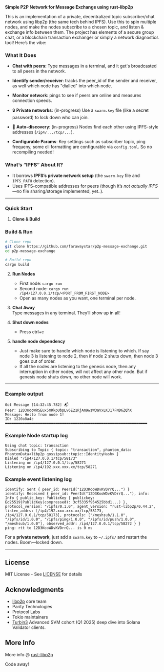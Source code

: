 **Simple P2P Network for Message Exchange using rust-libp2p**

This is an implementation of a private, decentralized topic subscriber/chat network using libp2p (the same tech behind IPFS). Use this to spin multiple nodes, and make the nodes subscribe to a chosen topic, and listen & exchange info between them. The project has elements of a secure group chat, or a blockchain transaction exchanger or simply a network diagnostics tool! Here’s the vibe:

### **What It Does**
- **Chat with peers**: Type messages in a terminal, and it get's broadcasted to all peers in the network.
- **Identify sender/receiver**: tracks the peer_id of the sender and receiver, as well which node has "dialled" into which node.
- **Monitor network**: pings to see if peers are online and measures connection speeds.
- 🔒 **Private networks**: (in-progress) Use a `swarm.key` file (like a secret password) to lock down who can join.
- 📡 **Auto-discovery**: (in-progress) Nodes find each other using IPFS-style addresses (`/ip4/.../tcp/...`).

- **Configurable Params**: Key settings such as subscriber topic, ping frequeny, some cli formatting are configurable via `config.toml`. So no recompiling needed!

### **What’s “IPFS” About It?**
- It borrows **IPFS’s private network setup** (the `swarm.key` file and `IPFS_PATH` detection).
- Uses IPFS-compatible addresses for peers (though it’s *not actually IPFS*—no file sharing/storage implemented, yet..).

---

### **Quick Start**
1. **Clone & Build**  

### Build & Run
```bash
# Clone repo
git clone https://github.com/farawaystar/p2p-message-exchange.git
cd p2p-message-exchange
 ```

```bash
# Build repo
cargo build
```

2. **Run Nodes**  
   - First node: `cargo run`  
   - Second node: `cargo run /ip4/127.0.0.1/tcp/<PORT_FROM_FIRST_NODE>`
   - Open as many nodes as you want, one terminal per node.

3. **Chat Away**  
   Type messages in any terminal. They’ll show up in all!

4. **Shut down nodes**
   - Press ctrl+c

5. **handle node dependency**
   - Just make sure to handle which node is listening to which. If say node 3 is listening to node 2, then if node 2 shuts down, then node 3 goes out of order.
   - If all the nodes are listening to the genesis node, then any interruption in other nodes, will not affect any other node. But if genesis node shuts down, no other node will work. 

---

### Example output
```text
Got Message [14:32:45.782] 📬
Peer: 12D3KooWRSEux5mRkpUbpLv6E21RjAm9wzW3aVxLKJ17FND6ZQhX
Message: Hello from node 1!
ID: 1220a8a4c
▬▬▬▬▬▬▬▬▬▬▬▬▬▬▬▬▬▬▬▬▬▬▬▬▬▬▬▬▬▬▬▬▬▬▬▬▬▬▬▬▬▬▬▬▬▬▬▬▬▬▬▬▬▬▬▬▬▬▬▬▬▬▬▬▬
```

### Example Node startup log
```text
Using chat topic: transaction
Subscribing to Topic { topic: "transaction", phantom_data: PhantomData<libp2p_gossipsub::topic::IdentityHash> }
Dialed "/ip4/127.0.0.1/tcp/58173"
Listening on /ip4/127.0.0.1/tcp/58271
Listening on /ip4/192.xxx.xxx.xx/tcp/58271
```

### Example event listening log
```text
identify: Sent { peer_id: PeerId("12D3KooWDvKVDrrQ...") }
identify: Received { peer_id: PeerId("12D3KooWDvKVDrrQ..."), info: Info { public_key: PublicKey { publickey: Ed25519(PublicKey(compressed): 3cf5335f954525bbd1...) }, protocol_version: "/ipfs/0.1.0", agent_version: "rust-libp2p/0.44.2", listen_addrs: [/ip4/192.xxx.xxx.xx/tcp/58173, /ip4/127.0.0.1/tcp/58173], protocols: ["/meshsub/1.1.0", "/ipfs/id/1.0.0", "/ipfs/ping/1.0.0", "/ipfs/id/push/1.0.0", "/meshsub/1.0.0"], observed_addr: /ip4/127.0.0.1/tcp/58272 } }
ping: rtt to 12D3KooWDvKVDrrQ... is 0 ms
```

For a **private network**, just add a `swarm.key` to `~/.ipfs/` and restart the nodes. Boom—locked down.

---

## License

MIT License - See [LICENSE](https://github.com/libp2p/rust-libp2p/blob/master/LICENSE) for details

## Acknowledgments

- [libp2p](https://github.com/libp2p/rust-libp2p/tree/master) core team
- Parity Technologies
- Protocol Labs
- Tokio maintainers
- [Turbin3](https://turbin3.com) Advanced SVM cohort (Q1 2025) deep dive into Solana Validator clients.


## More Info 
More info @ [rust-libp2p](https://github.com/libp2p/rust-libp2p/tree/master/examples/ipfs-private)

Code away!
